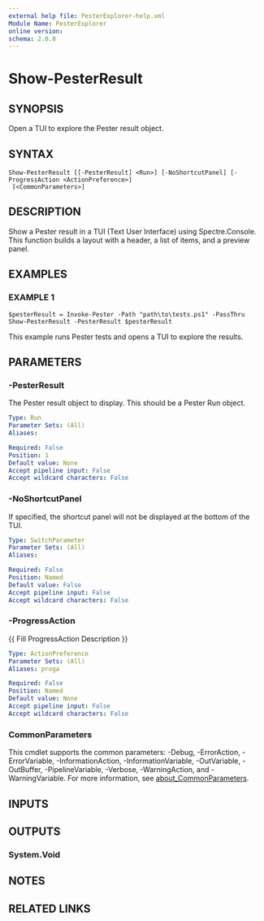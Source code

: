 ```yaml
---
external help file: PesterExplorer-help.xml
Module Name: PesterExplorer
online version:
schema: 2.0.0
---
```


# Show-PesterResult

## SYNOPSIS
Open a TUI to explore the Pester result object.

## SYNTAX

```
Show-PesterResult [[-PesterResult] <Run>] [-NoShortcutPanel] [-ProgressAction <ActionPreference>]
 [<CommonParameters>]
```

## DESCRIPTION
Show a Pester result in a TUI (Text User Interface) using Spectre.Console.
This function builds a layout with a header, a list of items, and a preview panel.

## EXAMPLES

### EXAMPLE 1
```
$pesterResult = Invoke-Pester -Path "path\to\tests.ps1" -PassThru
Show-PesterResult -PesterResult $pesterResult
```

This example runs Pester tests and opens a TUI to explore the results.

## PARAMETERS

### -PesterResult
The Pester result object to display.
This should be a Pester Run object.

```yaml
Type: Run
Parameter Sets: (All)
Aliases:

Required: False
Position: 1
Default value: None
Accept pipeline input: False
Accept wildcard characters: False
```

### -NoShortcutPanel
If specified, the shortcut panel will not be displayed at the bottom of the TUI.

```yaml
Type: SwitchParameter
Parameter Sets: (All)
Aliases:

Required: False
Position: Named
Default value: False
Accept pipeline input: False
Accept wildcard characters: False
```

### -ProgressAction
{{ Fill ProgressAction Description }}

```yaml
Type: ActionPreference
Parameter Sets: (All)
Aliases: proga

Required: False
Position: Named
Default value: None
Accept pipeline input: False
Accept wildcard characters: False
```

### CommonParameters
This cmdlet supports the common parameters: -Debug, -ErrorAction, -ErrorVariable, -InformationAction, -InformationVariable, -OutVariable, -OutBuffer, -PipelineVariable, -Verbose, -WarningAction, and -WarningVariable. For more information, see [about_CommonParameters](http://go.microsoft.com/fwlink/?LinkID=113216).

## INPUTS

## OUTPUTS

### System.Void
## NOTES

## RELATED LINKS
